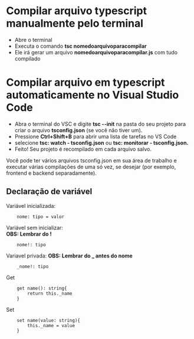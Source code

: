 # Compilar arquivo typescript manualmente pelo terminal

* Abre o terminal
* Executa o comando **tsc nomedoarquivoparacompilar**
* Ele irá gerar um arquivo **nomedoarquivoparacompilar.js** com tudo compilado 

# Compilar arquivo em typescript automaticamente no Visual Studio Code

* Abra o terminal do VSC e digite **tsc --init** na pasta do seu projeto para criar o arquivo **tsconfig.json** (se você não tiver um).
* Pressione **Ctrl+Shift+B** para abrir uma lista de tarefas no VS Code
* selecione **tsc: watch - tsconfig.json** ou **tsc: monitorar - tsconfig.json.**
* Feito! Seu projeto é recompilado em cada arquivo salvo.
 
Você pode ter vários arquivos tsconfig.json em sua área de trabalho e executar várias compilações de uma só vez, se desejar (por exemplo, frontend e backend separadamente).

## Declaração de variável

Variável inicializada:

        nome: tipo = valor

Variável sem inicializar:    
**OBS: Lembrar do !**  
                
        nome!: tipo

Variavel privada:
**OBS: Lembrar do _ antes do nome**  

        _nome!: tipo

Get

        get name(): string{
            return this._name
        }

Set

        set name(value: string){
            this._name = value
        }